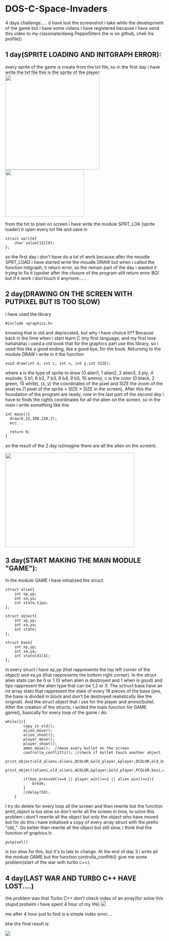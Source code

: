 # DOS-C-Space-Invaders

4 days challenge..... 
(i have lost the screenshot i take while the development of the game but i have some videos i have registered because i have send this video to my classmate/dawg Peppe5liters (he is on github, chek his profile))
## 1 day(SPRITE LOADING AND INITGRAPH ERROR):
every sprite of the game is create from the txt file, so in the first day i have write the txt file
this is the sprite of the player:
<img src="https://github.com/L-amichevoleprogrammatorediquartiere/DOS-C-Space-Invaders/assets/64810680/1475017c-2542-4bac-b625-c05319226909" width="300" height="300">
<img src="https://github.com/L-amichevoleprogrammatorediquartiere/DOS-C-Space-Invaders/assets/64810680/0d350e86-7e57-4673-9e80-af011a9c8d0e" width="250" height="150">

from the txt to pixel on screen i have write the module SPRT_LOA (sprite loader) it open every txt file and save in
```
struct sprite{
    char value[13][9];    
};
```
so the first day i don't have do a lot of work because after the moudle SPRT_LOAD i have started write the moudle DRAW but when i called the function initgraph, it return error, so the remain part of the day i wasted it trying to fix it (spolier after the closure of the program still return error BGI but if it work i don'touch it anymore......
## 2 day(DRAWING ON THE SCREEN WITH PUTPIXEL BUT IS TOO SLOW)
i have used the library
```
#include <graphics.h>
```
knowing that is old and deprecated, but why i have choice it?? Because back in the time when i start learn C (my first language, and my first love hahahaha) i used a old book that for the graphics part use this library, so i used this like a good ending, like a good bye, for the book. Returning to the module DRAW i write in it the function

```
void draw(int a, int c, int x, int y,int SIZE);
```
where a is the type of sprite to draw (0 alien1, 1 alien2, 2 alien3, 3 ply, 4 explode, 5 b1, 6 b2, 7 b3, 8 b4, 9 b5, 10 ammo), c is the color (0 black, 2 green, 15 white), (x, y) the coordinates of the pixel and SIZE the zoom of the pixel es.(1 pixel of the sprite = SIZE * SIZE in the screen).
After this the foundation of the program are ready, now in the last part of the second day i have to finds the rights coordinates for all the alien on the screen, so in the main i write something like this

```
int main(){
  draw(0,15,100,150,2);
  ecc...

  return 0;
}
```
so the result of the 2 day is(imagine there are all the alien on the screen):


<img src="https://github.com/L-amichevoleprogrammatorediquartiere/DOS-C-Space-Invaders/assets/64810680/3db60c81-0931-46a4-81c5-6fd0c28a8753" width="410" height="300">


## 3 day(START MAKING THE MAIN MODULE "GAME"):
In the module GAME i have initialized the struct:

```
struct alien{
    int xp,yp;
    int xa,ya;
    int stato,tipo;
};

struct object{
    int xp,yp;
    int xa,ya;
    int stato;
};

struct base{
    int xp,yp;
    int xa,ya;
    int stato[4][4];
};
```
in every struct i have xp,yp (that rappresents the top left corner of the object) and xa,ya (that rappresents the bottom right corner). In the struct alien stato can be 0 or 1 (0 when alien is destroyed and 1 when is good) and tipo rappresent the alien type that can be 1,2 or 3. The sctruct base have an int array stato that rappresent the state of every 16 pieces of the base (yes, the base is divided in block and don't be destroyed realistically like the original). And the struct object that i use for the player and ammo/bullet. After the creation of the structs, i writed the main function for GAME game(), basically for every loop of the game i do:

```
while(1){
        copy_in_old(); 
        alien_move();
        alien_shoot();
        player_move();
        player_shoot();
        ammo_move();  //move every bullet on the screen
        controlla_conflitti(); //check if bullet touch another object
        print_object(old_alieni,alieni,DCOLOR,&old_player,&player,DCOLOR,old_basi,basi,DCOLOR,old_ammop,DCOLOR,old_ammoa,DCOLOR);
        print_object(alieni,old_alieni,ACOLOR,&player,&old_player,PCOLOR,basi,old_basi,BCOLOR,ammop,ACOLOR,ammoa,ACOLOR);

        if(key_pressed()==4 || player_win()==1 || alien_win()==1){
            break;
        }
        //delay(50);
    }
```
I try do delete for every loop all the screen and then rewrite but the function print_object is too slow so don't write all the screen in time, to solve this problem i dont't rewrite all the object but only the object who have moved but for do this i have initialized a copy of every array struct with the prefix "old_". Go better than rewrite all the object but still slow, i think that the function of graphics.h:
```
putpixel()
```
is too slow for this, but it's to late to change. At the end of day 3 i write all the module GAME but the function controlla_conflitti() give me some problem(start of the war with turbo c++).

## 4 day(LAST WAR AND TURBO C++ HAVE LOST....)

the problem was that Turbo C++ don't check index of an array(for solve this stupid probelm i have spent 4 hour of my life)
<img src="https://github.com/L-amichevoleprogrammatorediquartiere/DOS-C-Space-Invaders/assets/64810680/639f15a6-4714-427a-a637-48853d0340b8">


me after 4 hour just to find is a simple index error....

btw the final result is:

<img src="https://github.com/L-amichevoleprogrammatorediquartiere/DOS-C-Space-Invaders/assets/64810680/ef7a234a-eb28-47f3-ae22-db9b52892143">


